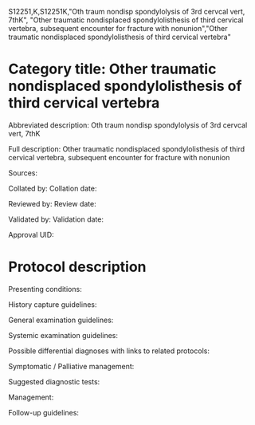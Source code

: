 S12251,K,S12251K,"Oth traum nondisp spondylolysis of 3rd cervcal vert, 7thK", "Other traumatic nondisplaced spondylolisthesis of third cervical vertebra, subsequent encounter for fracture with nonunion","Other traumatic nondisplaced spondylolisthesis of third cervical vertebra"
# Category title: Other traumatic nondisplaced spondylolisthesis of third cervical vertebra

Abbreviated description: Oth traum nondisp spondylolysis of 3rd cervcal vert, 7thK

Full description: Other traumatic nondisplaced spondylolisthesis of third cervical vertebra, subsequent encounter for fracture with nonunion

Sources:

Collated by:
Collation date:

Reviewed by:
Review date:

Validated by:
Validation date:

Approval UID:

# Protocol description

Presenting conditions:

History capture guidelines:

General examination guidelines:

Systemic examination guidelines:

Possible differential diagnoses with links to related protocols:

Symptomatic / Palliative management:

Suggested diagnostic tests:

Management:

Follow-up guidelines:
